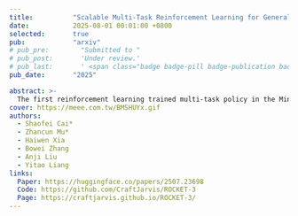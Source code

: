```yaml
---
title:          "Scalable Multi-Task Reinforcement Learning for Generalizable Spatial Intelligence in Visuomotor Agents"
date:           2025-08-01 00:01:00 +0800
selected:       true
pub:            "arxiv"
# pub_pre:        "Submitted to "
# pub_post:       'Under review.'
# pub_last:       ' <span class="badge badge-pill badge-publication badge-success">Spotlight</span>'
pub_date:       "2025"

abstract: >-
  The first reinforcement learning trained multi-task policy in the Minecraft world, demonstrating zero-shot generalization capability to other 3D domains. 
cover: https://meee.com.tw/BMSHUYx.gif
authors:
  - Shaofei Cai*
  - Zhancun Mu*
  - Haiwen Xia
  - Bowei Zhang
  - Anji Liu
  - Yitao Liang
links:
  Paper: https://huggingface.co/papers/2507.23698
  Code: https://github.com/CraftJarvis/ROCKET-3
  Page: https://craftjarvis.github.io/ROCKET-3/
---
```

